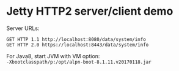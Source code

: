 # Jetty HTTP2 server/client demo

Server URLs:
```
GET HTTP 1.1 http://localhost:8080/data/system/info
GET HTTP 2.0 https://localhost:8443/data/system/info
```

For Java8, start JVM with VM option:  
```-Xbootclasspath/p:/opt/alpn-boot-8.1.11.v20170118.jar```

